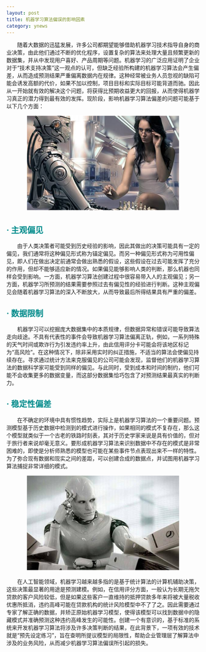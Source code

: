 ```yaml
---
layout: post
title: 机器学习算法偏误的影响因素
category: ynews
---
```


&emsp;&emsp;随着大数据的迅猛发展，许多公司都期望能够借助机器学习技术指导自身的商业决策，由此他们通过不断的优化程序，设置复杂的算法来处理大量且频繁更新的数据集，并从中发现用户喜好、产品周期等问题。机器学习的广泛应用证明了企业对于“技术支持决策”这一观点的认可，但缺乏经验所构建的机器学习算法会产生偏差，从而造成预测结果严重偏离数据内在规律。这种经常被业务人员忽视的缺陷可能会诱发高额的代价，如果不加以控制，项目目标和实际目标可能背道而驰。因此从一开始就有效的解决这个问题，将获得比预期收益更大的回报，从而使得机器学习真正的潜力得到最有效的发挥。现阶段，影响机器学习算法偏差的问题可能基于以下几个方面： 

<div align="center">
<img width="400" height="250" src="https://raw.githubusercontent.com/carrylaw/IMG/master/img/sucai38.png" /> 
</div>    

## **<span style="color:#008B8B;">· 主观偏见</span>**    
&emsp;&emsp;由于人类决策者可能受到历史经验的影响，因此其做出的决策可能具有一定的偏见，我们通常将这种偏见形式称为锚定偏见。而另一种偏见形式称为可用性偏见，即人们在做出决定前通常会做出熟悉的假设，这些假设在过去可能发挥了充分的作用，但却不能够适应新的情况。如果偏见能够影响人类的判断，那么机器也同样会受到影响。一方面，机器学习算法创建过程中很容易带入人的主观偏见；另一方面，机器学习所预测的结果需要参照过去有偏见性的经验进行判断。这种主观偏见会随着机器学习算法的深入不断放大，从而导致最后所得结果具有严重的偏差。 

## **<span style="color:#008B8B;">· 数据限制</span>**        
&emsp;&emsp;机器学习可以挖掘庞大数据集中的本质规律，但数据异常和错误可能导致算法走向歧途。不具有代表性的事件会导致机器学习算法偏离正轨，例如，一系列特殊的天气时间或欺诈行为引发违约率上升，由此信用评分卡可能会将该地区标记为“高风险”。在这种情况下，除非采用实时的纠正措施，不适当的算法会使偏见持续存在。寻求通过统计方法来克服偏见的公司可能会发现，监督他们的机器学习算法的数据科学家可能受到同样的偏见。与此同时，受到成本和时间的制约，他们可能不会收集更多的数据变量，而这部分数据集恰巧包含了对预测结果最真实的判断力。     

## **<span style="color:#008B8B;">· 稳定性偏差</span>**
&emsp;&emsp;在不确定的环境中具有惯性趋势，实际上是机器学习算法的一个重要问题。预测模型基于历史数据中检测到的模式进行操作，如果相同的模式不复存在，那么这个模型就类似于一个古老的铁路时刻表，其对于历史学家来说是具有价值的，但对于旅行者来说却毫无意义。要形成机器学习算法来识别数据中不存在的模式是非常困难的，即使是分析师熟悉的模型也可能在某些事件节点表现出来不一样的特性。为了弥合现有数据和现实之间的差距，可以创建合成的数据点，并试图用机器学习算法捕捉非常详细的模式。  

<div align="center">
<img width="400" height="250" src="https://raw.githubusercontent.com/carrylaw/IMG/master/img/sucai39.png" /> 
</div>     
 
&emsp;&emsp;在人工智能领域，机器学习越来越多指的是基于统计算法的计算机辅助决策，这些决策最显著的用途是预测建模。例如，在信用评分方面，一般认为长期无拖欠贷款的客户风险较低，但是如果这些客户一直维持的抵押贷款多年来将被大量税收优惠所抵消，违约高峰可能在贷款机构的统计风险模型中不了了之。因此需要通过专家了解正确的数据，并矫正原始机器学习模型，使得该模型可以找到数据中的隐藏模式并准确预测这种违约高峰发生的可能性。创建一个有意识的，基于标准的系统来开发机器学习算法将涉及许多决策判断的结果，在此背景下，一项有效的技术就是“预先设定练习”，旨在查明所提议模型的局限性，帮助企业管理层了解算法中涉及的业务风险，从而减少机器学习算法偏误所引起的损失。
